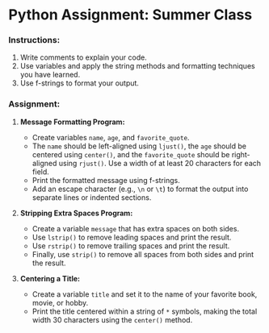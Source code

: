 # Python Assignment: Summer Class

### Instructions:
1. Write comments to explain your code.
2. Use variables and apply the string methods and formatting techniques you have learned.
3. Use f-strings to format your output.

### Assignment:

1. **Message Formatting Program:**
   - Create variables `name`, `age`, and `favorite_quote`.
   - The `name` should be left-aligned using `ljust()`, the `age` should be centered using `center()`, and the `favorite_quote` should be right-aligned using `rjust()`. Use a width of at least 20 characters for each field.
   - Print the formatted message using f-strings.
   - Add an escape character (e.g., `\n` or `\t`) to format the output into separate lines or indented sections.
  
2. **Stripping Extra Spaces Program:**
   - Create a variable `message` that has extra spaces on both sides.
   - Use `lstrip()` to remove leading spaces and print the result.
   - Use `rstrip()` to remove trailing spaces and print the result.
   - Finally, use `strip()` to remove all spaces from both sides and print the result.

3. **Centering a Title:**
   - Create a variable `title` and set it to the name of your favorite book, movie, or hobby.
   - Print the title centered within a string of `*` symbols, making the total width 30 characters using the `center()` method.
